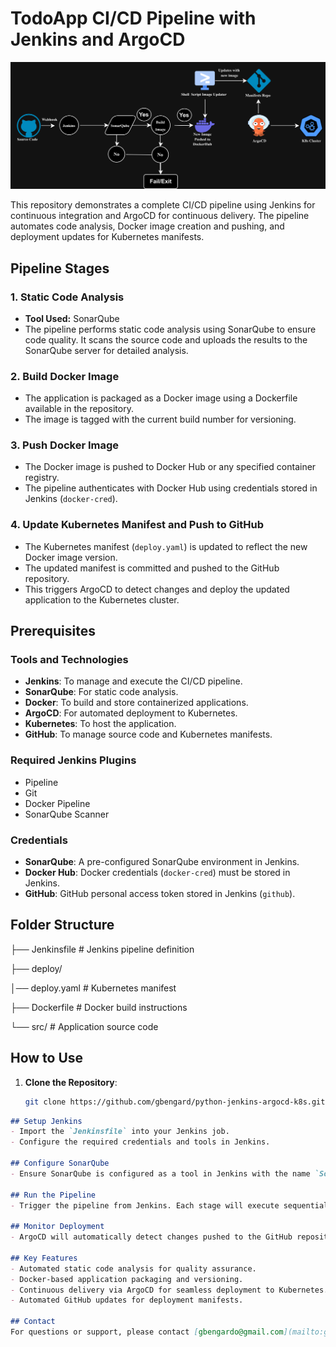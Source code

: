 # TodoApp CI/CD Pipeline with Jenkins and ArgoCD

![todo App](images/todo-cicd.png)

This repository demonstrates a complete CI/CD pipeline using Jenkins for continuous integration and ArgoCD for continuous delivery. The pipeline automates code analysis, Docker image creation and pushing, and deployment updates for Kubernetes manifests.

## Pipeline Stages

### 1. **Static Code Analysis**
- **Tool Used:** SonarQube  
- The pipeline performs static code analysis using SonarQube to ensure code quality. It scans the source code and uploads the results to the SonarQube server for detailed analysis.

### 2. **Build Docker Image**
- The application is packaged as a Docker image using a Dockerfile available in the repository.
- The image is tagged with the current build number for versioning.

### 3. **Push Docker Image**
- The Docker image is pushed to Docker Hub or any specified container registry. 
- The pipeline authenticates with Docker Hub using credentials stored in Jenkins (`docker-cred`).

### 4. **Update Kubernetes Manifest and Push to GitHub**
- The Kubernetes manifest (`deploy.yaml`) is updated to reflect the new Docker image version.
- The updated manifest is committed and pushed to the GitHub repository. 
- This triggers ArgoCD to detect changes and deploy the updated application to the Kubernetes cluster.

## Prerequisites

### Tools and Technologies
- **Jenkins**: To manage and execute the CI/CD pipeline.
- **SonarQube**: For static code analysis.
- **Docker**: To build and store containerized applications.
- **ArgoCD**: For automated deployment to Kubernetes.
- **Kubernetes**: To host the application.
- **GitHub**: To manage source code and Kubernetes manifests.

### Required Jenkins Plugins
- Pipeline
- Git
- Docker Pipeline
- SonarQube Scanner

### Credentials
- **SonarQube**: A pre-configured SonarQube environment in Jenkins.
- **Docker Hub**: Docker credentials (`docker-cred`) must be stored in Jenkins.
- **GitHub**: GitHub personal access token stored in Jenkins (`github`).

## Folder Structure


├── Jenkinsfile        # Jenkins pipeline definition

├── deploy/

│── deploy.yaml    # Kubernetes manifest

├── Dockerfile         # Docker build instructions

└── src/               # Application source code


## How to Use

1. **Clone the Repository**:
   ```bash
   git clone https://github.com/gbengard/python-jenkins-argocd-k8s.git
    ```

```markdown
## Setup Jenkins
- Import the `Jenkinsfile` into your Jenkins job.
- Configure the required credentials and tools in Jenkins.

## Configure SonarQube
- Ensure SonarQube is configured as a tool in Jenkins with the name `Sonar`.

## Run the Pipeline
- Trigger the pipeline from Jenkins. Each stage will execute sequentially.

## Monitor Deployment
- ArgoCD will automatically detect changes pushed to the GitHub repository and deploy the updated application to Kubernetes.

## Key Features
- Automated static code analysis for quality assurance.
- Docker-based application packaging and versioning.
- Continuous delivery via ArgoCD for seamless deployment to Kubernetes.
- Automated GitHub updates for deployment manifests.

## Contact
For questions or support, please contact [gbengardo@gmail.com](mailto:gbengardo@gmail.com).
```

